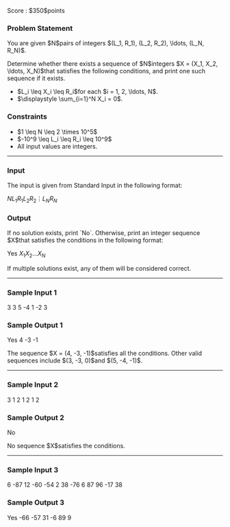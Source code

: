 
<div>

<span>

<span>

<p>
Score : $350$points
</p>

<div>

<section>

### **Problem Statement**

<p>
You are given $N$pairs of integers $(L_1, R_1), (L_2, R_2), \ldots, (L_N, R_N)$.
</p>

<p>
Determine whether there exists a sequence of $N$integers $X = (X_1, X_2, \ldots, X_N)$that satisfies the following conditions, and print one such sequence if it exists.
</p>

<ul>

<li>
$L_i \leq X_i \leq R_i$for each $i = 1, 2, \ldots, N$.
</li>

<li>
$\displaystyle \sum_{i=1}^N X_i = 0$.
</li>

</ul>

</section>

</div>

<div>

<section>

### **Constraints**

<ul>

<li>
$1 \leq N \leq 2 \times 10^5$
</li>

<li>
$-10^9 \leq L_i \leq R_i \leq 10^9$
</li>

<li>
All input values are integers.
</li>

</ul>

</section>

</div>

---

<div>

<div>

<section>

### **Input**

<p>
The input is given from Standard Input in the following format:
</p>

<div>

$N$$L_1$$R_1$$L_2$$R_2$$\vdots$$L_N$$R_N$
</div>

</section>

</div>

<div>

<section>

### **Output**

<p>
If no solution exists, print `No`. Otherwise, print an integer sequence $X$that satisfies the conditions in the following format:
</p>

<div>

Yes
$X_1$$X_2$$\ldots$$X_N$
</div>

<p>
If multiple solutions exist, any of them will be considered correct.
</p>

</section>

</div>

</div>

---

<div>

<section>

### **Sample Input 1**

<div>

3
3 5
-4 1
-2 3

</div>

</section>

</div>

<div>

<section>

### **Sample Output 1**

<div>

Yes
4 -3 -1

</div>

<p>
The sequence $X = (4, -3, -1)$satisfies all the conditions. Other valid sequences include $(3, -3, 0)$and $(5, -4, -1)$.
</p>

</section>

</div>

---

<div>

<section>

### **Sample Input 2**

<div>

3
1 2
1 2
1 2

</div>

</section>

</div>

<div>

<section>

### **Sample Output 2**

<div>

No

</div>

<p>
No sequence $X$satisfies the conditions.
</p>

</section>

</div>

---

<div>

<section>

### **Sample Input 3**

<div>

6
-87 12
-60 -54
2 38
-76 6
87 96
-17 38

</div>

</section>

</div>

<div>

<section>

### **Sample Output 3**

<div>

Yes
-66 -57 31 -6 89 9

</div>

</section>

</div>

</span>

</span>

</div>
